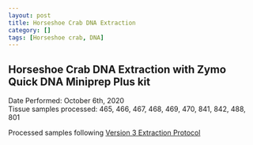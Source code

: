 ```yaml
---
layout: post
title: Horseshoe Crab DNA Extraction
category: []
tags: [Horseshoe crab, DNA]
---
```

## Horseshoe Crab DNA Extraction with Zymo Quick DNA Miniprep Plus kit
Date Performed: October 6th, 2020\
Tissue samples processed: 465, 466, 467, 468, 469, 470, 841, 842, 488, 801

Processed samples following [Version 3 Extraction Protocol](https://njameral.github.io/Ameral_Lab_Notebook/Horseshoe-Crab-DNA-Extraction-6/)

